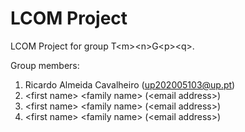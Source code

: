 # LCOM Project

LCOM Project for group T&lt;m&gt;&lt;n&gt;G&lt;p&gt;&lt;q&gt;.

Group members:

1. Ricardo Almeida Cavalheiro (up202005103@up.pt)
2. &lt;first name&gt; &lt;family name&gt; (&lt;email address&gt;)
3. &lt;first name&gt; &lt;family name&gt; (&lt;email address&gt;)
4. &lt;first name&gt; &lt;family name&gt; (&lt;email address&gt;)
